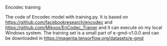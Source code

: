 Encodec training

The code of Encodec model with training.py. It is based on https://github.com/facebookresearch/encodec and https://github.com/Mikxox/EnCodec_Trainer and it can execute on my local Windows system. The training set is a small part of e-gmd-v1.0.0 and can be downloaded in https://magenta.tensorflow.org/datasets/e-gmd
